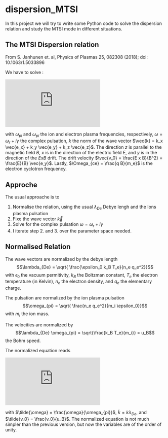 # dispersion_MTSI

In this project we will try to write some Python code to solve the dispersion relation and study the MTSI mode in different situations.


## The MTSI Dispersion relation

From S. Janhunen et. al, Physics of Plasmas 25, 082308 (2018);  doi: 10.1063/1.5033896

We have to solve :
<!-- $$1 -  \frac{\omega_{pi}^2}{\omega^2} - \frac{\omega_{pe}^2 k_z^2}{ (\omega - k_y v_0)^2 k^2} - \frac{\omega_{pe}^2 k_y^2}{ ((\omega - k_y v_0)^2 - \Omega_{ce}^2 ) k^2} = 0$$ -->
![equation](https://latex.codecogs.com/gif.latex?1%20-%20%5Cfrac%7B%5Comega_%7Bpi%7D%5E2%7D%7B%5Comega%5E2%7D%20-%20%5Cfrac%7B%5Comega_%7Bpe%7D%5E2%20k_z%5E2%7D%7B%20%28%5Comega%20-%20k_y%20v_0%29%5E2%20k%5E2%7D%20-%20%5Cfrac%7B%5Comega_%7Bpe%7D%5E2%20k_y%5E2%7D%7B%20%28%28%5Comega%20-%20k_y%20v_0%29%5E2%20-%20%5COmega_%7Bce%7D%5E2%20%29%20k%5E2%7D%20%3D%200)

with $`\omega_{pi}`$ and $\omega_{pi}$ the ion and electron plasma frequencies, respectively, $\omega = \omega_r + i \gamma$ the complex pulsation, $k$ the norm of the wave vector $\vec{k} = k_x \vec{e_x} + k_y \vec{e_y} + k_z \vec{e_z}$.
The direction $z$ is parallel to the magnetic field $B$, $x$ is in the direction of the electric field $E$, and $y$ is in the direction of the $E x B$ drift.
The drift velocity $\vec{v_0} = \frac{E x B}{B^2} = \frac{E}{B} \vec{e_y}$.
Lastly, $\Omega_{ce} = \frac{q B}{m_e}$ is the electron cyclotron frequency.

## Approche

The usual approache is to

   1. Normalise the relation, using the usual $\lambda_{De}$ Debye lengh and the Ions plasma pulsation
   2. Fixe the wave vector $\vec{k}$
   3. Solve for the complex pulsation  $\omega = \omega_r + i \gamma$
   4. I iterate step 2. and 3. over the parameter space needed.

## Normalised Relation

The wave vectors are normalized by the debye length $$\lambda_{De} = \sqrt{ \frac{\epsilon_0 k_B T_e}{n_e q_e^2}}$$
with $\epsilon_0$ the vacuum permitivity, $k_B$ the Boltzman constant, $T_e$ the electron temperature (in Kelvin), $n_e$ the electron density, and $q_e$ the elementary charge.

The pulsation are normalized by the ion plasma pulsation
$$\omega_{pi} = \sqrt{  \frac{n_e q_e^2}{m_i \epsilon_0}}$$
with $m_i$ the ion mass.

The velocities are normalized by
$$\lambda_{De} \omega_{pi} = \sqrt{\frac{k_B T_e}{m_i}} = u_B$$ the Bohm speed.

The normalized equation reads
<!-- $$ 1 - \frac{1}{\tilde{\omega}} - \frac{m_i}{m_e} \frac{ \tilde{k_z}}{ (\tilde{\omega} - \tilde{k} \tilde{v_0})^2 \tilde{k}^2} - \frac{m_i}{m_e} \frac{ \tilde{k_y}}{ ((\tilde{\omega} - \tilde{k} \tilde{v_0})^2 - \frac{\Omega_{ce}^2}{\omega_{pi}^2}) \tilde{k}^2} =0$$ -->
![equation](https://latex.codecogs.com/gif.latex?1%20-%20%5Cfrac%7B1%7D%7B%5Ctilde%7B%5Comega%7D%7D%20-%20%5Cfrac%7Bm_i%7D%7Bm_e%7D%20%5Cfrac%7B%20%5Ctilde%7Bk_z%7D%7D%7B%20%28%5Ctilde%7B%5Comega%7D%20-%20%5Ctilde%7Bk%7D%20%5Ctilde%7Bv_0%7D%29%5E2%20%5Ctilde%7Bk%7D%5E2%7D%20-%20%5Cfrac%7Bm_i%7D%7Bm_e%7D%20%5Cfrac%7B%20%5Ctilde%7Bk_y%7D%7D%7B%20%28%28%5Ctilde%7B%5Comega%7D%20-%20%5Ctilde%7Bk%7D%20%5Ctilde%7Bv_0%7D%29%5E2%20-%20%5Cfrac%7B%5COmega_%7Bce%7D%5E2%7D%7B%5Comega_%7Bpi%7D%5E2%7D%29%20%5Ctilde%7Bk%7D%5E2%7D%20%3D0)

with $\tilde{\omega} = \frac{\omega}{\omega_{pi}}$, $\tilde{k} = k \lambda_{De}$, and $\tilde{v_0} = \frac{v_0}{u_B}$.
The normalized equation is not much simpler than the previous version, but now the variables are of the order of unity.
